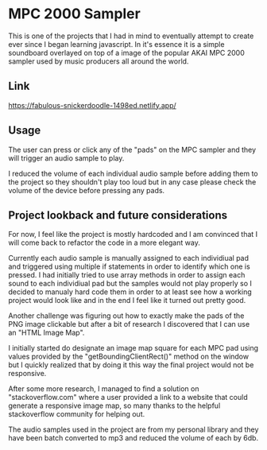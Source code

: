# MPC 2000 Sampler

This is one of the projects that I had in mind to eventually attempt to create ever since I began learning javascript. In it's essence it is a simple soundboard overlayed on top of a image of the popular AKAI MPC 2000 sampler used by music producers all around the world.

## Link

https://fabulous-snickerdoodle-1498ed.netlify.app/

## Usage

The user can press or click any of the "pads" on the MPC sampler and they will trigger an audio sample to play.

I reduced the volume of each individual audio sample before adding them to the project so they shouldn't play too loud but in any case please check the volume of the device before pressing any pads.

## Project lookback and future considerations 

For now, I feel like the project is mostly hardcoded and I am convinced that I will come back to refactor the code in a more elegant way. 

Currently each audio sample is manually assigned to each individiual pad and triggered using multiple if statements in order to identify which one is pressed.  I had initially tried to use array methods in order to assign each sound to each individiual pad but the samples would not play properly so I decided to manualy hard code them in order to at least see how a working project would look like and in the end I feel like it turned out pretty good.

Another challenge was figuring out how to exactly make the pads of the PNG image clickable but after a bit of research I discovered that I can use an "HTML Image Map".

I initially started do designate an image map square for each MPC pad using values provided by the "getBoundingClientRect()" method on the window but I quickly realized that by doing it this way the final project would not be responsive. 

After some more research, I managed to find a solution on "stackoverflow.com" where a user provided a link to a website that could generate a responsive image map, so many thanks to the helpful stackoverflow community for helping out.

The audio samples used in the project are from my personal library and they have been batch converted to mp3 and reduced the volume of each by 6db.

